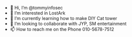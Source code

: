 - 👋 Hi, I’m @tommyinfosec
- 👀 I’m interested in LostArk
- 🌱 I’m currently learning how to make DIY Cat tower
- 💞️ I’m looking to collaborate with JYP, SM entertainment
- 📫 How to reach me on the Phone 010-5678-7512

<!---
tommyinfosec/tommyinfosec is a ✨ special ✨ repository because its `README.md` (this file) appears on your GitHub profile.
You can click the Preview link to take a look at your changes.
--->
